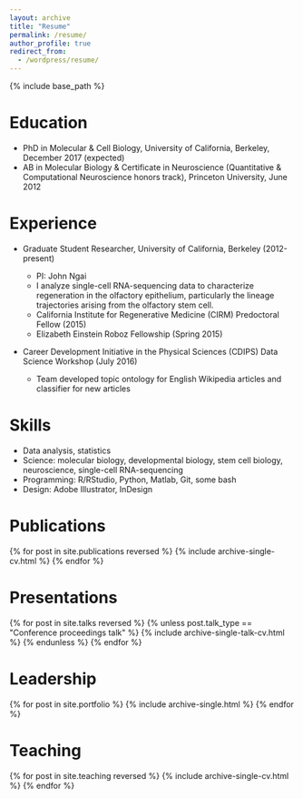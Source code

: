 ```yaml
---
layout: archive
title: "Resume"
permalink: /resume/
author_profile: true
redirect_from:
  - /wordpress/resume/
---
```


{% include base_path %}

Education
======
* PhD in Molecular & Cell Biology, University of California, Berkeley, December 2017 (expected)
* AB in Molecular Biology & Certificate in Neuroscience (Quantitative & Computational Neuroscience honors track), Princeton University, June 2012

Experience
======
* Graduate Student Researcher, University of California, Berkeley (2012-present)
  * PI: John Ngai
  * I analyze single-cell RNA-sequencing data to characterize regeneration in the olfactory epithelium, particularly the lineage trajectories arising from the olfactory stem cell.
  * California Institute for Regenerative Medicine (CIRM) Predoctoral Fellow (2015)
  * Elizabeth Einstein Roboz Fellowship (Spring 2015)

* Career Development Initiative in the Physical Sciences (CDIPS) Data Science Workshop (July 2016)
  * Team developed topic ontology for English Wikipedia articles and classifier for new articles
  
Skills
======
* Data analysis, statistics
* Science: molecular biology, developmental biology, stem cell biology, neuroscience, single-cell RNA-sequencing 
* Programming: R/RStudio, Python, Matlab, Git, some bash
* Design: Adobe Illustrator, InDesign

Publications
======
  {% for post in site.publications reversed %}
    {% include archive-single-cv.html %}
  {% endfor %}

Presentations
======
  {% for post in site.talks reversed %}
    {% unless post.talk_type == "Conference proceedings talk" %}
      {% include archive-single-talk-cv.html %}
    {% endunless %}
  {% endfor %} 

Leadership
======
  {% for post in site.portfolio %}
    {% include archive-single.html %}
  {% endfor %}

Teaching
======
  {% for post in site.teaching reversed %}
    {% include archive-single-cv.html %}
  {% endfor %}